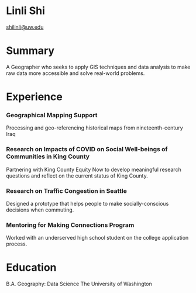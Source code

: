 # Linli Shi
shilinli@uw.edu
# Summary
A Geographer who seeks to apply GIS techniques and data analysis to make raw data more accessible and solve real-world problems.
# Experience
### Geographical Mapping Support
Processing and geo-referencing historical maps from nineteenth-century Iraq
### Research on Impacts of COVID on Social Well-beings of Communities in King County 
Partnering with King County Equity Now to develop meaningful research questions and reflect on the current status of King County.
### Research on Traffic Congestion in Seattle
Designed a prototype that helps people to make socially-conscious decisions when commuting.
### Mentoring for Making Connections Program
Worked with an underserved high school student on the college application process.
# Education
B.A. Geography: Data Science
The University of Washington
